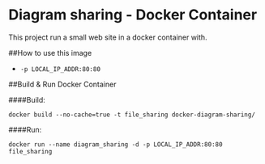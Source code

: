 Diagram sharing - Docker Container
===============

This project run a small web site in a docker container with. 


##How to use this image

* `-p LOCAL_IP_ADDR:80:80`


##Build & Run Docker Container

####Build:

`docker build --no-cache=true -t file_sharing docker-diagram-sharing/`

####Run:

`docker run --name diagram_sharing -d -p LOCAL_IP_ADDR:80:80 file_sharing`